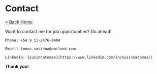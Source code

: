 # Contact

[< Back Home](/)

Want to contact me for job opportunities? Go ahead!

`Phone: +54 9 11-2476-0404`

`Email: tomas.susinna@outlook.com`

`LinkedIn: [susinnatomas](https://www.linkedin.com/in/susinnatomas/)`

**Thank you!**